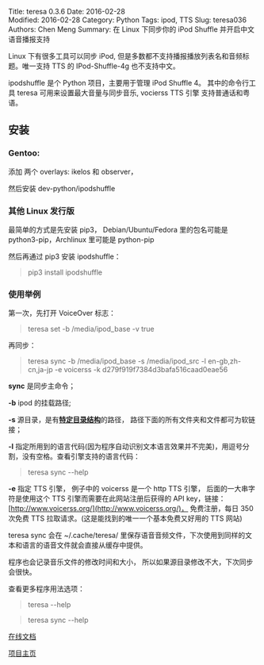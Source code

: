 Title: teresa 0.3.6
Date: 2016-02-28  
Modified: 2016-02-28
Category: Python
Tags: ipod, TTS
Slug: teresa036
Authors: Chen Meng
Summary: 在 Linux 下同步你的 iPod Shuffle 并开启中文语音播报支持

Linux 下有很多工具可以同步 iPod, 但是多数都不支持播报播放列表名和音频标题。唯一支持 TTS 的 IPod-Shuffle-4g 也不支持中文。

ipodshuffle 是个 Python 项目，主要用于管理 iPod Shuffle 4。
其中的命令行工具 teresa 可用来设置最大音量与同步音乐, vocierss TTS 引擎 支持普通话和粤语。

## 安装

### Gentoo:
添加 两个 overlays: ikelos 和 observer，

然后安装 dev-python/ipodshuffle 

### 其他 Linux 发行版
最简单的方式是先安装 pip3， Debian/Ubuntu/Fedora 里的包名可能是 python3-pip，Archlinux 里可能是 python-pip

然后再通过 pip3 安装 ipodshuffle：
> pip3 install ipodshuffle

### 使用举例
第一次，先打开 VoiceOver 标志：
> teresa set -b /media/ipod_base -v true

再同步：
> teresa sync -b /media/ipod_base -s /media/ipod_src -l en-gb,zh-cn,ja-jp -e voicerss -k d279f919f7384d3bafa516caad0eae56

**sync** 是同步主命令；

**-b** ipod 的挂载路径;

**-s** 源目录，是有[**特定目录结构**](http://ipodshuffle.readthedocs.org/en/latest/tools/sync.html#source-folder-structure)的路径， 路径下面的所有文件夹和文件都可为软链接；

**-l** 指定所用到的语言代码(因为程序自动识别文本语言效果并不完美)，用逗号分割，没有空格。查看引擎支持的语言代码：
> teresa sync --help

**-e** 指定 TTS 引擎， 例子中的 voicerss 是一个 http TTS 引擎， 后面的一大串字符是使用这个 TTS 引擎而需要在此网站注册后获得的 API key，链接： [http://www.voicerss.org/](http://www.voicerss.org/)， 免费注册，每日 350 次免费 TTS 拉取请求。(这是能找到的唯一一个基本免费又好用的 TTS 网站)

teresa sync 会在 ~/.cache/teresa/ 里保存语音音频文件，下次使用到同样的文本和语言的语音文件就会直接从缓存中提供。

程序也会记录音乐文件的修改时间和大小， 所以如果源目录修改不大，下次同步会很快。

查看更多程序用法选项：

> teresa --help

> teresa sync --help

[在线文档](http://ipodshuffle.readthedocs.org/en/latest/)

[项目主页](https://github.com/meng89/ipodshuffle) 